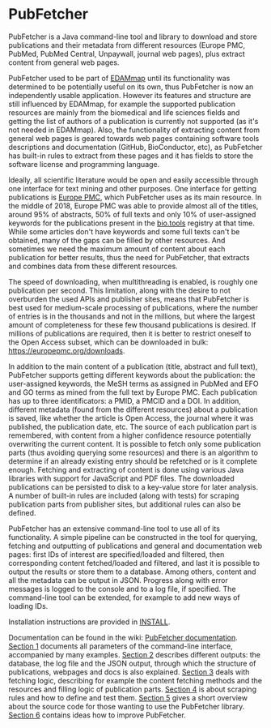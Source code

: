 # PubFetcher

PubFetcher is a Java command-line tool and library to download and store publications and their metadata from different resources (Europe PMC, PubMed, PubMed Central, Unpaywall, journal web pages), plus extract content from general web pages.

PubFetcher used to be part of [EDAMmap](https://github.com/edamontology/edammap) until its functionality was determined to be potentially useful on its own, thus PubFetcher is now an independently usable application. However its features and structure are still influenced by EDAMmap, for example the supported publication resources are mainly from the biomedical and life sciences fields and getting the list of authors of a publication is currently not supported (as it's not needed in EDAMmap). Also, the functionality of extracting content from general web pages is geared towards web pages containing software tools descriptions and documentation (GitHub, BioConductor, etc), as PubFetcher has built-in rules to extract from these pages and it has fields to store the software license and programming language.

Ideally, all scientific literature would be open and easily accessible through one interface for text mining and other purposes. One interface for getting publications is [Europe PMC](https://europepmc.org/), which PubFetcher uses as its main resource. In the middle of 2018, Europe PMC was able to provide almost all of the titles, around 95% of abstracts, 50% of full texts and only 10% of user-assigned keywords for the publications present in the [bio.tools](https://bio.tools/) registry at that time. While some articles don't have keywords and some full texts can't be obtained, many of the gaps can be filled by other resources. And sometimes we need the maximum amount of content about each publication for better results, thus the need for PubFetcher, that extracts and combines data from these different resources.

The speed of downloading, when multithreading is enabled, is roughly one publication per second. This limitation, along with the desire to not overburden the used APIs and publisher sites, means that PubFetcher is best used for medium-scale processing of publications, where the number of entries is in the thousands and not in the millions, but where the largest amount of completeness for these few thousand publications is desired. If millions of publications are required, then it is better to restrict oneself to the Open Access subset, which can be downloaded in bulk: https://europepmc.org/downloads.

In addition to the main content of a publication (title, abstract and full text), PubFetcher supports getting different keywords about the publication: the user-assigned keywords, the MeSH terms as assigned in PubMed and EFO and GO terms as mined from the full text by Europe PMC. Each publication has up to three identificators: a PMID, a PMCID and a DOI. In addition, different metadata (found from the different resources) about a publication is saved, like whether the article is Open Access, the journal where it was published, the publication date, etc. The source of each publication part is remembered, with content from a higher confidence resource potentially overwriting the current content. It is possible to fetch only some publication parts (thus avoiding querying some resources) and there is an algorithm to determine if an already existing entry should be refetched or is it complete enough. Fetching and extracting of content is done using various Java libraries with support for JavaScript and PDF files. The downloaded publications can be persisted to disk to a key-value store for later analysis. A number of built-in rules are included (along with tests) for scraping publication parts from publisher sites, but additional rules can also be defined.

PubFetcher has an extensive command-line tool to use all of its functionality. A simple pipeline can be constructed in the tool for querying, fetching and outputting of publications and general and documentation web pages: first IDs of interest are specified/loaded and filtered, then corresponding content fetched/loaded and filtered, and last it is possible to output the results or store them to a database. Among others, content and all the metadata can be output in JSON. Progress along with error messages is logged to the console and to a log file, if specified. The command-line tool can be extended, for example to add new ways of loading IDs.

Installation instructions are provided in [INSTALL](INSTALL.md).

Documentation can be found in the wiki: [PubFetcher documentation](https://github.com/edamontology/pubfetcher/wiki). [Section 1](https://github.com/edamontology/pubfetcher/wiki/cli) documents all parameters of the command-line interface, accompanied by many examples. [Section 2](https://github.com/edamontology/pubfetcher/wiki/output) describes different outputs: the database, the log file and the JSON output, through which the structure of publications, webpages and docs is also explained. [Section 3](https://github.com/edamontology/pubfetcher/wiki/fetcher) deals with fetching logic, describing for example the content fetching methods and the resources and filling logic of publication parts. [Section 4](https://github.com/edamontology/pubfetcher/wiki/scraping) is about scraping rules and how to define and test them. [Section 5](https://github.com/edamontology/pubfetcher/wiki/api) gives a short overview about the source code for those wanting to use the PubFetcher library. [Section 6](https://github.com/edamontology/pubfetcher/wiki/future) contains ideas how to improve PubFetcher.

